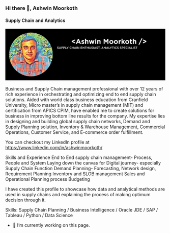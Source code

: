 ### Hi there 👋, Ashwin Moorkoth
#### Supply Chain and Analytics

![Supply Chain and Analytics](https://github.com/ashwinmoorkoth1/ashwinmoorkoth1/blob/main/Ashwin.jpg)

Business and Supply Chain management professional with over 12 years of rich experience in orchestrating and optimizing end to end supply chain solutions. Aided with world class business education from Cranfield University, Micro master’s in supply chain management (MIT) and certification from APICS CPIM, have enabled me to create solutions for business in improving bottom line results for the company. My expertise lies in designing and building global supply chain networks, Demand and Supply Planning solution, Inventory & Warehouse Management, Commercial Operations, Customer Service, and E-commerce order fulfillment.

You can checkout my LinkedIn profile at https://www.linkedin.com/in/ashwinmoorkoth/

Skills and Experience
End to End supply chain management- Process, People and System
Laying down the canvas for Digital journey- especially Supply Chain Function
Demand Planning- Forecasting, Network design, Requirement Planning
Inventory and SLOB management
Sales and Operational Planning process
Budgeting

I have created this profile to showcase how data and analytical methods are used in supply chains and explaining the process of making optimum decision through it.

Skills: Supply Chain Planning  / Business Intelligence  / Oracle JDE / SAP / Tableau / Python / Data Science

- 🔭 I’m currently working on this page. 





